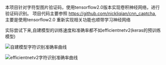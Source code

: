 

本项目针对字符型图片验证码，使用tensorflow2.0版本实现卷积神经网络，进行验证码识别。
项目代码主要参照 https://github.com/nickliqian/cnn_captcha, 主要是使用tensorflow2.0 重新实现相关功能也顺带学习神经网络

实际尝试下来,自建模型的训练速度和准确率都不如efficientnetv2(keras的预训练模型)

![自建模型字符识别准确率曲线](https://github.com/assassin-jc/tf-captcha/assets/9713245/2e9f760f-0c38-4636-a310-6b8e447830b7)

![efficientnetv2字符识别准确率曲线](https://github.com/assassin-jc/tf-captcha/assets/9713245/624dcb37-c44f-4033-98a0-73901849eb2a)

